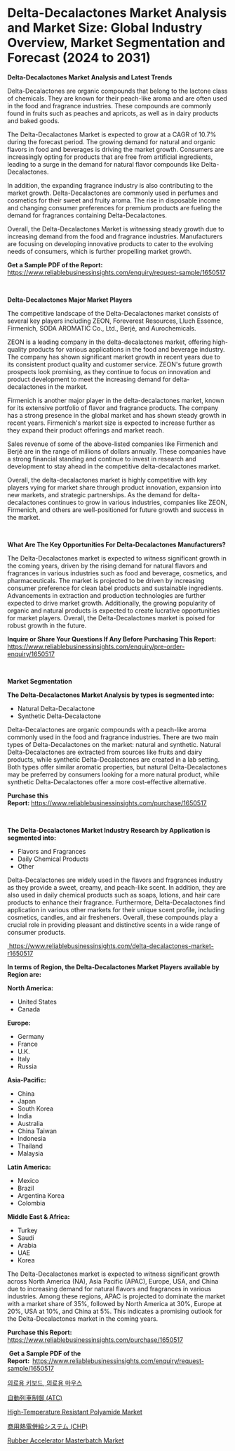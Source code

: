 <p><h1>Delta-Decalactones Market Analysis and Market Size: Global Industry Overview, Market Segmentation and Forecast (2024 to 2031)</h1></p><p><strong>Delta-Decalactones Market Analysis and Latest Trends</strong></p>
<p><p>Delta-Decalactones are organic compounds that belong to the lactone class of chemicals. They are known for their peach-like aroma and are often used in the food and fragrance industries. These compounds are commonly found in fruits such as peaches and apricots, as well as in dairy products and baked goods.</p><p>The Delta-Decalactones Market is expected to grow at a CAGR of 10.7% during the forecast period. The growing demand for natural and organic flavors in food and beverages is driving the market growth. Consumers are increasingly opting for products that are free from artificial ingredients, leading to a surge in the demand for natural flavor compounds like Delta-Decalactones.</p><p>In addition, the expanding fragrance industry is also contributing to the market growth. Delta-Decalactones are commonly used in perfumes and cosmetics for their sweet and fruity aroma. The rise in disposable income and changing consumer preferences for premium products are fueling the demand for fragrances containing Delta-Decalactones.</p><p>Overall, the Delta-Decalactones Market is witnessing steady growth due to increasing demand from the food and fragrance industries. Manufacturers are focusing on developing innovative products to cater to the evolving needs of consumers, which is further propelling market growth.</p></p>
<p><strong>Get a Sample PDF of the Report:&nbsp;</strong> <a href="https://www.reliablebusinessinsights.com/enquiry/request-sample/1650517">https://www.reliablebusinessinsights.com/enquiry/request-sample/1650517</a></p>
<p>&nbsp;</p>
<p><strong>Delta-Decalactones Major Market Players</strong></p>
<p><p>The competitive landscape of the Delta-Decalactones market consists of several key players including ZEON, Foreverest Resources, Lluch Essence, Firmenich, SODA AROMATIC Co., Ltd., Berjé, and Aurochemicals. </p><p>ZEON is a leading company in the delta-decalactones market, offering high-quality products for various applications in the food and beverage industry. The company has shown significant market growth in recent years due to its consistent product quality and customer service. ZEON's future growth prospects look promising, as they continue to focus on innovation and product development to meet the increasing demand for delta-decalactones in the market.</p><p>Firmenich is another major player in the delta-decalactones market, known for its extensive portfolio of flavor and fragrance products. The company has a strong presence in the global market and has shown steady growth in recent years. Firmenich's market size is expected to increase further as they expand their product offerings and market reach.</p><p>Sales revenue of some of the above-listed companies like Firmenich and Berjé are in the range of millions of dollars annually. These companies have a strong financial standing and continue to invest in research and development to stay ahead in the competitive delta-decalactones market.</p><p>Overall, the delta-decalactones market is highly competitive with key players vying for market share through product innovation, expansion into new markets, and strategic partnerships. As the demand for delta-decalactones continues to grow in various industries, companies like ZEON, Firmenich, and others are well-positioned for future growth and success in the market.</p></p>
<p>&nbsp;</p>
<p><strong>What Are The Key Opportunities For Delta-Decalactones Manufacturers?</strong></p>
<p><p>The Delta-Decalactones market is expected to witness significant growth in the coming years, driven by the rising demand for natural flavors and fragrances in various industries such as food and beverage, cosmetics, and pharmaceuticals. The market is projected to be driven by increasing consumer preference for clean label products and sustainable ingredients. Advancements in extraction and production technologies are further expected to drive market growth. Additionally, the growing popularity of organic and natural products is expected to create lucrative opportunities for market players. Overall, the Delta-Decalactones market is poised for robust growth in the future.</p></p>
<p><strong>Inquire or Share Your Questions If Any Before Purchasing This Report:</strong> <a href="https://www.reliablebusinessinsights.com/enquiry/pre-order-enquiry/1650517">https://www.reliablebusinessinsights.com/enquiry/pre-order-enquiry/1650517</a></p>
<p>&nbsp;</p>
<p><strong>Market Segmentation</strong></p>
<p><strong>The Delta-Decalactones Market Analysis by types is segmented into:</strong></p>
<p><ul><li>Natural Delta-Decalactone</li><li>Synthetic Delta-Decalactone</li></ul></p>
<p><p>Delta-Decalactones are organic compounds with a peach-like aroma commonly used in the food and fragrance industries. There are two main types of Delta-Decalactones on the market: natural and synthetic. Natural Delta-Decalactones are extracted from sources like fruits and dairy products, while synthetic Delta-Decalactones are created in a lab setting. Both types offer similar aromatic properties, but natural Delta-Decalactones may be preferred by consumers looking for a more natural product, while synthetic Delta-Decalactones offer a more cost-effective alternative.</p></p>
<p><strong>Purchase this Report:&nbsp;</strong><a href="https://www.reliablebusinessinsights.com/purchase/1650517">https://www.reliablebusinessinsights.com/purchase/1650517</a></p>
<p>&nbsp;</p>
<p><strong>The Delta-Decalactones Market Industry Research by Application is segmented into:</strong></p>
<p><ul><li>Flavors and Fragrances</li><li>Daily Chemical Products</li><li>Other</li></ul></p>
<p><p>Delta-Decalactones are widely used in the flavors and fragrances industry as they provide a sweet, creamy, and peach-like scent. In addition, they are also used in daily chemical products such as soaps, lotions, and hair care products to enhance their fragrance. Furthermore, Delta-Decalactones find application in various other markets for their unique scent profile, including cosmetics, candles, and air fresheners. Overall, these compounds play a crucial role in providing pleasant and distinctive scents in a wide range of consumer products.</p></p>
<p><a href="https://www.reliablebusinessinsights.com/delta-decalactones-market-r1650517">&nbsp;https://www.reliablebusinessinsights.com/delta-decalactones-market-r1650517</a></p>
<p><strong>In terms of Region, the Delta-Decalactones Market Players available by Region are:</strong></p>
<p>
    <p> <strong> North America: </strong>
        <ul>
            <li>United States</li>
            <li>Canada</li>
        </ul>
        </p> 
    <p> <strong> Europe: </strong>
        <ul>
            <li>Germany</li>
            <li>France</li>
            <li>U.K.</li>
            <li>Italy</li>
            <li>Russia</li>
        </ul>
        </p> 
    <p> <strong> Asia-Pacific: </strong>
        <ul>
            <li>China</li>
            <li>Japan</li>
            <li>South Korea</li>
            <li>India</li>
            <li>Australia</li>
            <li>China Taiwan</li>
            <li>Indonesia</li>
            <li>Thailand</li>
            <li>Malaysia</li>
        </ul>
        </p> 
    <p> <strong> Latin America: </strong>
        <ul>
            <li>Mexico</li>
            <li>Brazil</li>
            <li>Argentina Korea</li>
            <li>Colombia</li>
        </ul>
        </p> 
    <p> <strong> Middle East & Africa: </strong>
        <ul>
            <li>Turkey</li>
            <li>Saudi</li>
            <li>Arabia</li>
            <li>UAE</li>
            <li>Korea</li>
        </ul>
    </p>
    </p>
<p><p>The Delta-Decalactones market is expected to witness significant growth across North America (NA), Asia Pacific (APAC), Europe, USA, and China due to increasing demand for natural flavors and fragrances in various industries. Among these regions, APAC is projected to dominate the market with a market share of 35%, followed by North America at 30%, Europe at 20%, USA at 10%, and China at 5%. This indicates a promising outlook for the Delta-Decalactones market in the coming years.</p></p>
<p><strong>Purchase this Report: </strong><a href="https://www.reliablebusinessinsights.com/purchase/1650517">https://www.reliablebusinessinsights.com/purchase/1650517</a></p>
<p>&nbsp;<strong>Get a Sample PDF of the Report:&nbsp;&nbsp;</strong><a href="https://www.reliablebusinessinsights.com/enquiry/request-sample/1650517">https://www.reliablebusinessinsights.com/enquiry/request-sample/1650517</a></p>
<p><strong></strong></p>
<p><p><a href="https://github.com/jntpkh496620/Market-Research-Report-List-2/blob/main/8017227100081.md">의료용 키보드, 의료용 마우스</a></p><p><a href="https://github.com/vlcostes/Market-Research-Report-List-1/blob/main/614016394295.md">自動列車制御 (ATC)</a></p><p><a href="https://github.com/yoshih12/Market-Research-Report-List-3/blob/main/high-temperature-resistant-polyamide-market.md">High-Temperature Resistant Polyamide Market</a></p><p><a href="https://github.com/gfggqjbfys368009/Market-Research-Report-List-2/blob/main/143284594294.md">商用熱電併給システム (CHP)</a></p><p><a href="https://github.com/castoriffic/Market-Research-Report-List-4/blob/main/rubber-accelerator-masterbatch-market.md">Rubber Accelerator Masterbatch Market</a></p></p>